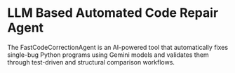 # LLM Based Automated Code Repair Agent
The FastCodeCorrectionAgent is an AI-powered tool that automatically fixes single-bug Python programs using Gemini models and validates them through test-driven and structural comparison workflows.

